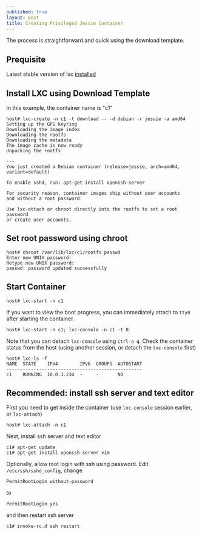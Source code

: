 ```yaml
---
published: true
layout: post
title: Creating Privileged Jessie Container
---
```



The process is straightforward and quick using the download template.

## Prequisite

Latest stable version of lxc [installed](/installation.html)

## Install LXC using Download Template

In this example, the container name is "c1"

```
host# lxc-create -n c1 -t download -- -d debian -r jessie -a amd64
Setting up the GPG keyring
Downloading the image index
Downloading the rootfs
Downloading the metadata
The image cache is now ready
Unpacking the rootfs

---
You just created a Debian container (release=jessie, arch=amd64, variant=default)

To enable sshd, run: apt-get install openssh-server

For security reason, container images ship without user accounts
and without a root password.

Use lxc-attach or chroot directly into the rootfs to set a root password
or create user accounts.
```

## Set root password using chroot

```
host# chroot /var/lib/lxc/c1/rootfs passwd
Enter new UNIX password:
Retype new UNIX password:
passwd: password updated successfully
```

## Start Container

```
host# lxc-start -n c1
```

If you want to view the boot progress, you can immediately attach to ``tty0`` after starting the container. 

```
host# lxc-start -n c1; lxc-console -n c1 -t 0
```

Note that you can detach ``lxc-console`` using ``Ctrl-a q``. Check the container status from the host (using another session, or detach the ``lxc-console`` first)

```
host# lxc-ls -f
NAME  STATE    IPV4        IPV6  GROUPS  AUTOSTART
--------------------------------------------------
c1    RUNNING  10.0.3.234  -     -       NO
```

## Recommended: install ssh server and text editor

First you need to get inside the container (use ``lxc-console`` session earlier, or ``lxc-attach``)

```
host# lxc-attach -n c1
```

Next, install ssh server and text editor

```
c1# apt-get update
c1# apt-get install openssh-server vim
```

Optionally, allow root login with ssh using password. Edit ``/etc/ssh/sshd_config``, change

```
PermitRootLogin without-password
```

to

```
PermitRootLogin yes
```

and then restart ssh server

```
c1# invoke-rc.d ssh restart
```
